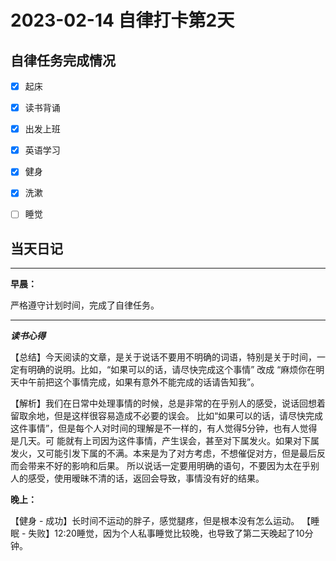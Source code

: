 # 2023-02-14 自律打卡第2天

## 自律任务完成情况

- [x] 起床
- [x] 读书背诵
- [x] 出发上班
- [x] 英语学习


- [x] 健身
- [x] 洗漱
- [ ] 睡觉


## 当天日记

---
**早晨：**

严格遵守计划时间，完成了自律任务。

---

***读书心得***

【总结】今天阅读的文章，是关于说话不要用不明确的词语，特别是关于时间，一定有明确的说明。比如，“如果可以的话，请尽快完成这个事情” 改成 “麻烦你在明天中午前把这个事情完成，如果有意外不能完成的话请告知我”。

【解析】我们在日常中处理事情的时候，总是非常的在乎别人的感受，说话回想着留取余地，但是这样很容易造成不必要的误会。
比如“如果可以的话，请尽快完成这件事情”，但是每个人对时间的理解是不一样的，有人觉得5分钟，也有人觉得是几天。可
能就有上司因为这件事情，产生误会，甚至对下属发火。如果对下属发火，又可能引发下属的不满。本来是为了对方考虑，不想催促对方，但是最后反而会带来不好的影响和后果。
所以说话一定要用明确的语句，不要因为太在乎别人的感受，使用暧昧不清的话，返回会导致，事情没有好的结果。


**晚上：**

【健身 - 成功】长时间不运动的胖子，感觉腿疼，但是根本没有怎么运动。
【睡眠 - 失败】12:20睡觉，因为个人私事睡觉比较晚，也导致了第二天晚起了10分钟。
